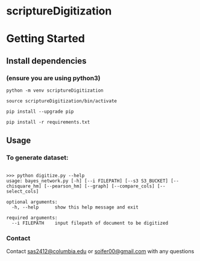 # scriptureDigitization

# Getting Started

## Install dependencies

### (ensure you are using python3)

```
python -m venv scriptureDigitization

source scriptureDigitization/bin/activate

pip install --upgrade pip

pip install -r requirements.txt
```

## Usage

### To generate dataset:

```

>>> python digitize.py --help
usage: bayes_network.py [-h] [--i FILEPATH] [--s3 S3_BUCKET] [--chisquare_hm] [--pearson_hm] [--graph] [--compare_cols] [--select_cols]

optional arguments:
  -h, --help      show this help message and exit

required arguments:
  --i FILEPATH    input filepath of document to be digitized
```

### Contact

Contact sas2412@columbia.edu or soifer00@gmail.com with any questions
